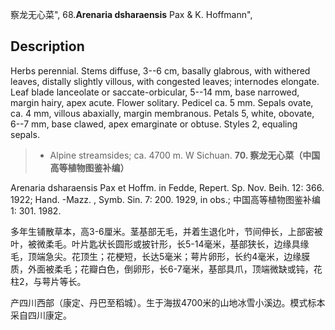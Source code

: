 察龙无心菜",
68.**Arenaria dsharaensis** Pax & K. Hoffmann",

## Description
Herbs perennial. Stems diffuse, 3--6 cm, basally glabrous, with withered leaves, distally slightly villous, with congested leaves; internodes elongate. Leaf blade lanceolate or saccate-orbicular, 5--14 mm, base narrowed, margin hairy, apex acute. Flower solitary. Pedicel ca. 5 mm. Sepals ovate, ca. 4 mm, villous abaxially, margin membranous. Petals 5, white, obovate, 6--7 mm, base clawed, apex emarginate or obtuse. Styles 2, equaling sepals.

> * Alpine streamsides; ca. 4700 m. W Sichuan.
**70. 察龙无心菜（中国高等植物图鉴补编）**

Arenaria dsharaensis Pax et Hoffm. in Fedde, Repert. Sp. Nov. Beih. 12: 366. 1922; Hand. -Mazz. , Symb. Sin. 7: 200. 1929, in obs.; 中国高等植物图鉴补编1: 301. 1982.

多年生铺散草本，高3-6厘米。茎基部无毛，并着生退化叶，节间伸长，上部密被叶，被微柔毛。叶片匙状长圆形或披针形，长5-14毫米，基部狭长，边缘具缘毛，顶端急尖。花顶生；花梗短，长达5毫米；萼片卵形，长约4毫米，边缘膜质，外面被柔毛；花瓣白色，倒卵形，长6-7毫米，基部具爪，顶端微缺或钝，花柱2，与萼片等长。

产四川西部（康定、丹巴至稻城）。生于海拔4700米的山地冰雪小溪边。模式标本采自四川康定。
